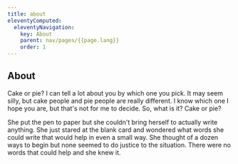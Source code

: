 ```yaml
---
title: about
eleventyComputed:
  eleventyNavigation:
    key: About
    parent: nav/pages/{{page.lang}}
    order: 1
---
```


## About

Cake or pie? I can tell a lot about you by which one you pick. It may seem silly, but cake people and pie people are really different. I know which one I hope you are, but that's not for me to decide. So, what is it? Cake or pie?

She put the pen to paper but she couldn't bring herself to actually write anything. She just stared at the blank card and wondered what words she could write that would help in even a small way. She thought of a dozen ways to begin but none seemed to do justice to the situation. There were no words that could help and she knew it.
